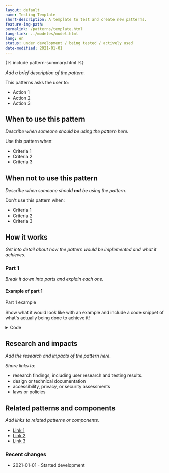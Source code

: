 ```yaml
---
layout: default
name: Testing Template
short-description: A template to test and create new patterns.
feature-img-path: 
permalink: /patterns/template.html
lang-link: ../modeles/model.html
lang: en
status: under development / being tested / actively used
date-modified: 2021-01-01
---
```


{% include pattern-summary.html %}

_Add a brief description of the pattern._

This patterns asks the user to:

* Action 1
* Action 2
* Action 3

## When to use this pattern

_Describe when someone should be using the pattern here._

Use this pattern when:

* Criteria 1
* Criteria 2
* Criteria 3

## When not to use this pattern

_Describe when someone should **not** be using the pattern._

Don't use this pattern when:

* Criteria 1
* Criteria 2
* Criteria 3

## How it works

_Get into detail about how the pattern would be implemented and what it achieves._

### Part 1

_Break it down into parts and explain each one._

<section>
    <h4>Example of part 1</h4>
    <div class="panel panel-default pattern-demo">
        <div class="panel-body">
            <p class="h2 mrgn-tp-sm">Part 1 example</p>
            <p>Show what it would look like with an example and include a code snippet of what's actually being done to achieve it!</p>
        </div>
    </div>
    <details>
        <summary>Code</summary>
        <pre><code>&lt;h2>Part 1 example&lt;/h2>
&lt;p>Show what it would look like with an example and include a code snippet of what's actually being done to achieve it!&lt;/p></code></pre>
    </details>
</section>

## Research and impacts

_Add the research and impacts of the pattern here._

_Share links to:_

* research findings, including user research and testing results
* design or technical documentation
* accessibility, privacy, or security assessments
* laws or policies

## Related patterns and components

_Add links to related patterns or components._

* [Link 1](#link)
* [Link 2](#link)
* [Link 3](#link)

### Recent changes

* 2021-01-01 - Started development